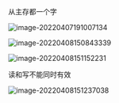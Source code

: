 从主存都一个字

![image-20220407191007134](D:/Data/typora/photo/image-20220407191007134.png)

![image-20220408150843339](D:/Data/typora/photo/image-20220408150843339.png)

![image-20220408151152231](D:/Data/typora/photo/image-20220408151152231.png)

读和写不能同时有效

![image-20220408151237038](D:/Data/typora/photo/image-20220408151237038.png)

